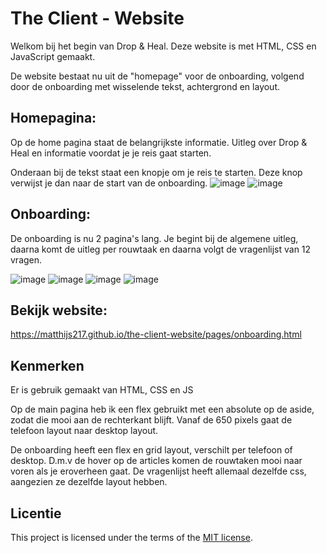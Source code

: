# The Client - Website

Welkom bij het begin van Drop & Heal. Deze website is met HTML, CSS en JavaScript gemaakt. 

De website bestaat nu uit de "homepage" voor de onboarding, volgend door de onboarding met wisselende tekst, achtergrond en layout.

## Homepagina:

Op de home pagina staat de belangrijkste informatie. Uitleg over Drop & Heal en informatie voordat je je reis gaat starten. 

Onderaan bij de tekst staat een knopje om je reis te starten. Deze knop verwijst je dan naar de start van de onboarding.
![image](https://github.com/user-attachments/assets/a1cbcca1-3635-44ea-85dc-cfc971761e56)
![image](https://github.com/user-attachments/assets/10e94804-8889-4338-98be-fe84d8c480d6)

## Onboarding:

De onboarding is nu 2 pagina's lang. Je begint bij de algemene uitleg, daarna komt de uitleg per rouwtaak en daarna volgt de vragenlijst van 12 vragen.

![image](https://github.com/user-attachments/assets/6712aa3a-7538-4c71-b5fb-2a49f13af741)
![image](https://github.com/user-attachments/assets/8e6a850d-dc62-4e8d-9f3c-a8b9c8b00c20)
![image](https://github.com/user-attachments/assets/bfbc7b1b-0f79-4b37-bf88-a352997f3a7b)
![image](https://github.com/user-attachments/assets/3c7ae6ad-0f2c-4ee5-be42-ad7aafbaf237)

## Bekijk website:

https://matthijs217.github.io/the-client-website/pages/onboarding.html

## Kenmerken

Er is gebruik gemaakt van HTML, CSS en JS

Op de main pagina heb ik een flex gebruikt met een absolute op de aside, zodat die mooi aan de rechterkant blijft. Vanaf de 650 pixels gaat de telefoon layout naar desktop layout. 

De onboarding heeft een flex en grid layout, verschilt per telefoon of desktop. D.m.v de hover op de articles komen de rouwtaken mooi naar voren als je eroverheen gaat. De vragenlijst heeft allemaal dezelfde css, aangezien ze dezelfde layout hebben. 

## Licentie

This project is licensed under the terms of the [MIT license](./LICENSE).
